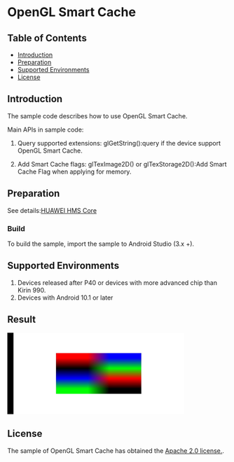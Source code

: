 # OpenGL Smart Cache


## Table of Contents

 * [Introduction](#introduction)
 * [Preparation](#preparation)
 * [Supported Environments](#supported-environments)
 * [License](#license)


## Introduction
The sample code describes how to use OpenGL Smart Cache.

Main APIs in sample code:
1. Query supported extensions: 
glGetString():query if the device support OpenGL Smart Cache.

2. Add Smart Cache flags: 
glTexImage2D() or glTexStorage2D():Add Smart Cache Flag when applying for memory.

## Preparation
See details:[HUAWEI HMS Core](https://developer.huawei.com/consumer/en/doc/development/HMSCore-Guides/introduction-0000001050200029)
### Build
To build the sample, import the sample to Android Studio (3.x +).

## Supported Environments
1. Devices released after P40 or devices with more advanced chip than Kirin 990.
2. Devices with Android 10.1 or later

## Result
<img src="DemoResult.jpg" width = 80% height = 40%>

## License
The sample of OpenGL Smart Cache has obtained the [Apache 2.0 license.](http://www.apache.org/licenses/LICENSE-2.0).
